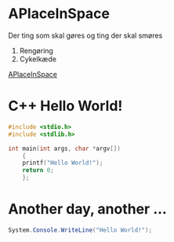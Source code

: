 # APlaceInSpace
Der ting som skal gøres og ting der skal smøres

1. Rengøring
2. Cykelkæde

[APlaceInSpace](https://github.com/zpn492/APlaceInSpace)


# C++ Hello World!

```c++
#include <stdio.h>
#include <stdlib.h> 

int main(int args, char *argv[])
    {
    printf("Hello World!");
    return 0;
    };
```

# Another day, another ...

```c#
System.Console.WriteLine("Hello World!");
```